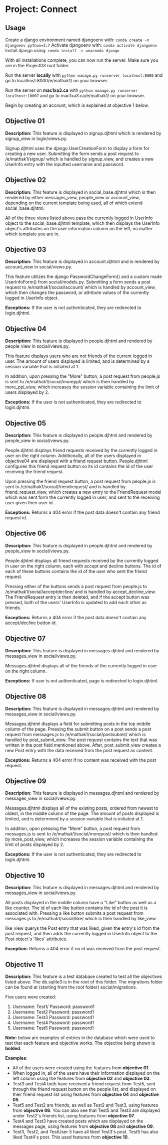 # Project: Connect

## Usage
Create a django environment named djangoenv with: `conda create -n djangoenv python=3.7`
Activate djangoenv with: `conda activate djangoenv`
Install django using: `conda install -c anaconda django`

With all installations complete, you can now run the server. Make sure you are in the Project03 root folder.

Run the server **locally** with `python manage.py runserver localhost:8000` and go to localhost:8000/e/mathak1/ on your browser.

Run the server on **mac1xa3.ca** with `python manage.py runserver localhost:10007` and go to mac1xa3.ca/e/mathak1/ on your browser.

Begin by creating an account, which is explained at objective 1 below.

## Objective 01
**Description:** This feature is displayed in signup.djhtml which is rendered by signup_view in login/views.py.

Signup.djhtml uses the django UserCreationForm to display a form for creating a new user. Submitting the form sends a post request to /e/mathak1/signup/ which is handled by signup_view, and creates a new UserInfo entry with the inputted username and password.

## Objective 02
**Description:** This feature is displayed in social_base.djhtml which is then rendered by either messages_view, people_view or account_view, depending on the current template being used, all of which extend social_base.djhtml.

All of the three views listed above pass the currently logged in UserInfo object to the social_base.djhtml template, which then displays the UserInfo object's attributes on the user information column on the left, no matter which template you are in.

## Objective 03
**Description:** This feature is displayed in account.djhtml and is rendered by account_view in social/views.py.

This feature utilizes the django PasswordChangeForm() and a custom made UserInfoForm() from social/models.py. Submitting a form sends a post request to /e/mathak1/social/account/ which is handled by account_view, which then changes the password, or attribute values of the currently logged in UserInfo object.

**Exceptions:** If the user is not authenticated, they are redirected to login.djhtml.

## Objective 04
**Description:** This feature is displayed in people.djhtml and rendered by people_view in social/views.py.

This feature displays users who are not friends of the current logged in user. The amount of users displayed is limited, and is determined by a session variable that is initiated at 1.

In addition, upon pressing the "More" button, a post request from people.js is sent to /e/mathak1/social/moreppl/ which is then handled by more_ppl_view, which increases the session variable containing the limit of users displayed by 2.

**Exceptions:** If the user is not authenticated, they are redirected to login.djhtml.

## Objective 05
**Description:** This feature is displayed in people.djhtml and rendered by people_view in social/views.py.

People.djhtml displays friend requests received by the currently logged in user on the right column. Additionally, all of the users displayed in objective04 are displayed with a friend request button. People.djhtml configures this friend request button so its id contains the id of the user receiving the friend request.

Upon pressing the friend request button, a post request from people.js is sent to /e/mathak1/social/friendrequest/ and is handled by friend_request_view, which creates a new entry to the FriendRequest model which was sent form the currently logged in user, and sent to the receiving user given their user id.

**Exceptions:** Returns a 404 error if the post data doesn't contain any friend request id.

## Objective 06
**Description:** This feature is displayed in people.djhtml and rendered by people_view in social/views.py.

People.djhtml displays all friend requests received by the currently logged in user on the right column, each with accept and decline buttons. The id of each of these buttons contains the id of the user who sent the friend request.

Pressing either of the buttons sends a post request from people.js to /e/mathak1/social/acceptdecline/ and is handled by accept_decline_view. The FriendRequest entry is then deleted, and if the accept button was pressed, both of the users' UserInfo is updated to add each other as friends.

**Exceptions:** Returns a 404 error if the post data doesn't contain any accept/decline button id.

## Objective 07
**Description:** This feature is displayed in messages.djhtml and rendered by messages_view in social/views.py.

Messages.djhtml displays all of the friends of the currently logged in user on the right column.

**Exceptions:** If user is not authenticated, page is redirected to login.djhtml.

## Objective 08

**Description:** This feature is displayed in messages.djhtml and rendered by messages_view in social/views.py.

Messages.djhtml displays a field for submitting posts in the top middle column of the page. Pressing the submit button on a post sends a post request from messages.js to /e/mathak1/social/postsubmit/ which is handled by post_submit_view. The post request contains the text that was written in the post field mentioned above. After, post_submit_view creates a new Post entry with the data received from the post request as content.

**Exceptions:** Returns a 404 error if no content was received with the post request.

## Objective 09

**Description:** This feature is displayed in messages.djhtml and rendered by messages_view in social/views.py.

Messages.djhtml displays all of the existing posts, ordered from newest to oldest, in the middle column of the page. The amount of posts displayed is limited, and is determined by a session variable that is initiated at 1.

In addition, upon pressing the "More" button, a post request from messages.js is sent to /e/mathak1/social/morepost/ which is then handled by more_post_view, which increases the session variable containing the limit of posts displayed by 2.

**Exceptions:** If the user is not authenticated, they are redirected to login.djhtml.

## Objective 10
**Description:** This feature is displayed in messages.djhtml and rendered by messages_view in social/views.py.

All posts displayed in the middle column have a "Like" button as well as a like counter. The id of each like button contains the id of the post it is associated with. Pressing a like button submits a post request from messages.js to /e/mathak1/social/like/ which is then handled by like_view.

like_view querys the Post entry that was liked, given the entry's id from the post request, and then adds the currently logged in UserInfo object to the Post object's 'likes' attributes.

**Exception:** Returns a 404 error if no id was received from the post request.

## Objective 11
**Description:** This feature is a test database created to test all the objectives listed above. The db.sqlite3 is in the root of this folder. The migrations folder can be found at (starting from the root folder) social/migrations.

Five users were created:

 1. Username: Test1/ Password: password1
 2. Username: Test2 Password: password1
 3. Username: Test3 Password: password1
 4. Username: Test4 Password: password1
 5. Username: Test5 Password: password1

**Note:** below are examples of entries in the database which were used to test that each feature and objective works. The objective being shown is **bolded**.

**Examples**:
-  All of the users were created using the features from **objective 01.**
- When logged in, all of the users have their information displayed on the left column using the features from **objective 02** and **objective 03**.
- Test3 and Test4 both have received a friend request from Test5, sent through the friend request button on the people list, and displayed on their friend request list using features from **objective 04** and **objective 05**.
- Test5 and Test2 are friends, as well as Test2 and Test3, using features from **objective 06**. You can also see that Test5 and Test3 are displayed under Test2's friends list, using features from **objective 07**.
- Test4 and Test3 have created posts which are displayed on the messages page, using features from **objective 08** and **objective 09**.
- Test3, Test2, and TestUser 5 have all liked Test3's post. Test5 has also liked Test4's post. This used features from **objective 10**.